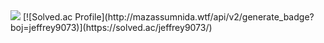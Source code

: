  <img src="https://img.shields.io/badge/Spring-6DB33F?style=flat&logo=Spring&logoColor=white"/>
[![Solved.ac Profile](http://mazassumnida.wtf/api/v2/generate_badge?boj=jeffrey9073)](https://solved.ac/jeffrey9073/)
